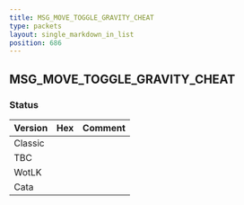 ```yaml
---
title: MSG_MOVE_TOGGLE_GRAVITY_CHEAT
type: packets
layout: single_markdown_in_list
position: 686
---
```


## MSG_MOVE_TOGGLE_GRAVITY_CHEAT

### Status

Version | Hex | Comment
---------- | ---------- | ---------- 
Classic |  |  
TBC |  |  
WotLK |  |  
Cata |  |  
